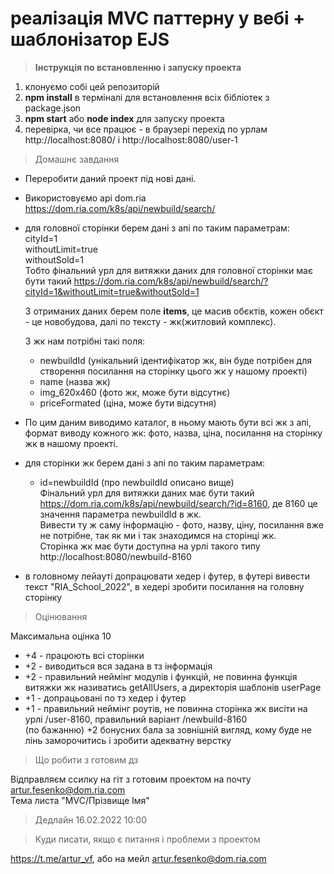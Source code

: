 # реалізація MVC паттерну у вебі + шаблонізатор EJS 

> **Інструкція по встановленню і запуску проекта**

1. клонуємо собі цей репозиторій 
2. **npm install** в терміналі для встановлення всіх бібліотек з package.json
3. **npm start** або **node index** для запуску проекта
4. перевірка, чи все працює - в браузері перехід по урлам http://localhost:8080/ і http://localhost:8080/user-1


> Домашнє завдання

- Переробити даний проект під нові дані.
- Використовуємо api dom.ria https://dom.ria.com/k8s/api/newbuild/search/
- для головної сторінки берем дані з апі по таким параметрам:  
    cityId=1  
    withoutLimit=true  
    withoutSold=1  
  Тобто фінальний урл для витяжки даних для головної сторінки має бути такий https://dom.ria.com/k8s/api/newbuild/search/?cityId=1&withoutLimit=true&withoutSold=1    

  З отриманих даних берем поле **items**, це масив обєктів, кожен обєкт - це новобудова, далі по тексту - жк(житловий комплекс).  

  З жк нам потрібні такі поля:
  - newbuildId (унікальний ідентифікатор жк, він буде потрібен для створення посилання на сторінку цього жк у нашому проекті)
  - name (назва жк)
  - img_620x460 (фото жк, може бути відсутнє)
  - priceFormated (ціна, може бути відсутня)

- По цим даним виводимо каталог, в ньому мають бути всі жк з апі, формат виводу кожного жк: фото, назва, ціна, посилання на сторінку жк в нашому проекті.
- для сторінки жк берем дані з апі по таким параметрам:  
    - id=newbuildId (про newbuildId описано вище)  
  Фінальний урл для витяжки даних має бути такий https://dom.ria.com/k8s/api/newbuild/search/?id=8160, де 8160 це значення параметра  newbuildId в жк.  
  Вивести ту ж саму інформацію - фото, назву, ціну, посилання вже не потрібне, так як ми і так знаходимся на сторінці жк.  
  Сторінка жк має бути доступна на урлі такого типу http://localhost:8080/newbuild-8160
- в головному лейауті допрацювати хедер і футер, в футері вивести текст "RIA_School_2022", в хедері зробити посилання на головну сторінку

> Оцінювання  

Максимальна оцінка 10  
- +4 - працюють всі сторінки
- +2 - виводиться вся задана в тз інформація
- +2 - правильний неймінг модулів і функцій, не повинна функція витяжки жк називатись getAllUsers, а директорія шаблонів userPage
- +1 - допрацьовані по тз хедер і футер
- +1 - правильний неймінг роутів, не повинна сторінка жк висіти на урлі /user-8160, правильний варіант /newbuild-8160  
  (по бажанню) +2 бонусних бала за зовнішній вигляд, кому буде не лінь заморочитись і зробити адекватну верстку

> Що робити з готовим дз  

Відправляєм ссилку на гіт з готовим проектом на почту artur.fesenko@dom.ria.com  
Тема листа "MVC/Прізвище Імя"  

> Дедлайн 16.02.2022 10:00  

> Куди писати, якщо є питання і проблеми з проектом  

https://t.me/artur_vf, або на мейл artur.fesenko@dom.ria.com



